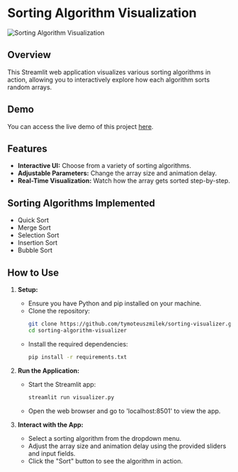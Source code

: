 # Sorting Algorithm Visualization 
![Sorting Algorithm Visualization](screenshots/sortingVisualier.png)

## Overview
This Streamlit web application visualizes various sorting algorithms in action, allowing you to interactively explore how each algorithm sorts random arrays.

## Demo

You can access the live demo of this project [here](https://sorting-visualizer-haxdhnrqm6cvfm3cblvr24.streamlit.app).

## Features
- **Interactive UI:** Choose from a variety of sorting algorithms.
- **Adjustable Parameters:** Change the array size and animation delay.
- **Real-Time Visualization:** Watch how the array gets sorted step-by-step.

## Sorting Algorithms Implemented
- Quick Sort
- Merge Sort
- Selection Sort
- Insertion Sort
- Bubble Sort

## How to Use
1. **Setup:**
    - Ensure you have Python and pip installed on your machine.
    - Clone the repository:
      ```bash
      git clone https://github.com/tymoteuszmilek/sorting-visualizer.git
      cd sorting-algorithm-visualizer
      ```
    - Install the required dependencies:
      ```bash
      pip install -r requirements.txt
      ```

2. **Run the Application:**
    - Start the Streamlit app:
      ```bash
      streamlit run visualizer.py
      ```
    - Open the web browser and go to 'localhost:8501' to view the app.

3. **Interact with the App:**
    - Select a sorting algorithm from the dropdown menu.
    - Adjust the array size and animation delay using the provided sliders and input fields.
    - Click the "Sort" button to see the algorithm in action.
